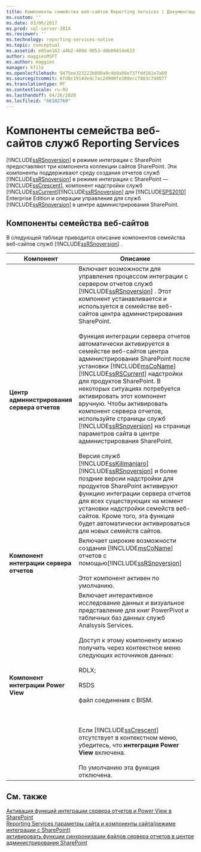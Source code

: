 ```yaml
---
title: Компоненты семейства веб-сайтов Reporting Services | Документация Майкрософт
ms.custom: ''
ms.date: 03/06/2017
ms.prod: sql-server-2014
ms.reviewer: ''
ms.technology: reporting-services-native
ms.topic: conceptual
ms.assetid: e05ae162-a4b2-489d-9853-d6b09414e632
author: maggiesMSFT
ms.author: maggies
manager: kfile
ms.openlocfilehash: 9475ee323222b800a9c4b9a86e737fdd161e7a60
ms.sourcegitcommit: 6fd8c1914de4c7ac24900fe388ecc7883c740077
ms.translationtype: MT
ms.contentlocale: ru-RU
ms.lasthandoff: 04/26/2020
ms.locfileid: "66102760"
---
```

# <a name="reporting-services-site-collection-features"></a>Компоненты семейства веб-сайтов служб Reporting Services
  [!INCLUDE[ssRSnoversion](../includes/ssrsnoversion-md.md)] в режиме интеграции с SharePoint предоставляют три компонента коллекции сайтов SharePoint. Эти компоненты поддерживают среду создания отчетов служб [!INCLUDE[ssRSnoversion](../includes/ssrsnoversion-md.md)] в режиме интеграции с SharePoint — [!INCLUDE[ssCrescent](../includes/sscrescent-md.md)], компонент надстройки служб [!INCLUDE[ssCurrent](../includes/sscurrent-md.md)][!INCLUDE[ssRSnoversion](../includes/ssrsnoversion-md.md)] для [!INCLUDE[SPS2010](../includes/sps2010-md.md)] Enterprise Edition и операции управления для служб [!INCLUDE[ssRSnoversion](../includes/ssrsnoversion-md.md)] в центре администрирования SharePoint.  
  
## <a name="site-collection-features"></a>Компоненты семейства веб-сайтов  
 В следующей таблице приводится описание компонентов семейства веб-сайтов служб [!INCLUDE[ssRSnoversion](../includes/ssrsnoversion-md.md)] .  
  
|Компонент|Описание|  
|-------------|-----------------|  
|**Центр администрирования сервера отчетов**|Включает возможности для управления процессом интеграции с сервером отчетов служб [!INCLUDE[ssRSnoversion](../includes/ssrsnoversion-md.md)] . Этот компонент устанавливается и используется в семействе веб-сайтов центра администрирования SharePoint.<br /><br /> Функция интеграции сервера отчетов автоматически активируется в семействе веб-сайтов центра администрирования SharePoint после установки [!INCLUDE[msCoName](../includes/msconame-md.md)] [!INCLUDE[ssRSCurrent](../includes/ssrscurrent-md.md)] надстройки для продуктов SharePoint. В некоторых ситуациях потребуется активировать этот компонент вручную. Чтобы активировать компонент сервера отчетов, используйте страницы служб [!INCLUDE[ssRSnoversion](../includes/ssrsnoversion-md.md)] на странице параметров сайта в центре администрирования SharePoint.<br /><br /> Версия служб [!INCLUDE[ssKilimanjaro](../includes/sskilimanjaro-md.md)][!INCLUDE[ssRSnoversion](../includes/ssrsnoversion-md.md)] и более поздние версии надстройки для продуктов SharePoint активируют функцию интеграции сервера отчетов для всех существующих на момент установки надстройки семейств веб-сайтов. Кроме того, эта функция будет автоматически активироваться для новых семейств сайтов.|  
|**Компонент интеграции сервера отчетов**|Включает широкие возможности создания [!INCLUDE[msCoName](../includes/msconame-md.md)] отчетов с помощью[!INCLUDE[ssRSnoversion](../includes/ssrsnoversion-md.md)]<br /><br /> Этот компонент активен по умолчанию.|  
|**Компонент интеграции Power View**|Включает интерактивное исследование данных и визуальное представление для книг PowerPivot и табличных баз данных служб Analsysis Services.<br /><br /> Доступ к этому компоненту можно получить через контекстное меню следующих источников данных:<br /><br /> RDLX;<br /><br /> RSDS<br /><br /> файл соединения с BISM.<br /><br /> <br /><br /> Если [!INCLUDE[ssCrescent](../includes/sscrescent-md.md)] отсутствует в контекстном меню, убедитесь, что **интеграция Power View** включена.<br /><br /> По умолчанию эта функция отключена.|  
  
## <a name="see-also"></a>См. также  
 [Активация функций интеграции сервера отчетов и Power View в SharePoint](activate-the-report-server-and-power-view-integration-features-in-sharepoint.md)   
 [Reporting Services параметры сайта и компоненты сайта&#40;режиме интеграции с SharePoint&#41;](../../2014/reporting-services/reporting-services-site-settings-and-site-features-sharepoint-mode.md)   
 [активировать функции синхронизации файлов сервера отчетов в центре администрирования SharePoint](../../2014/reporting-services/activate-report-server-file-sync-feature-sharepoint-central-administration.md)  
  
  
